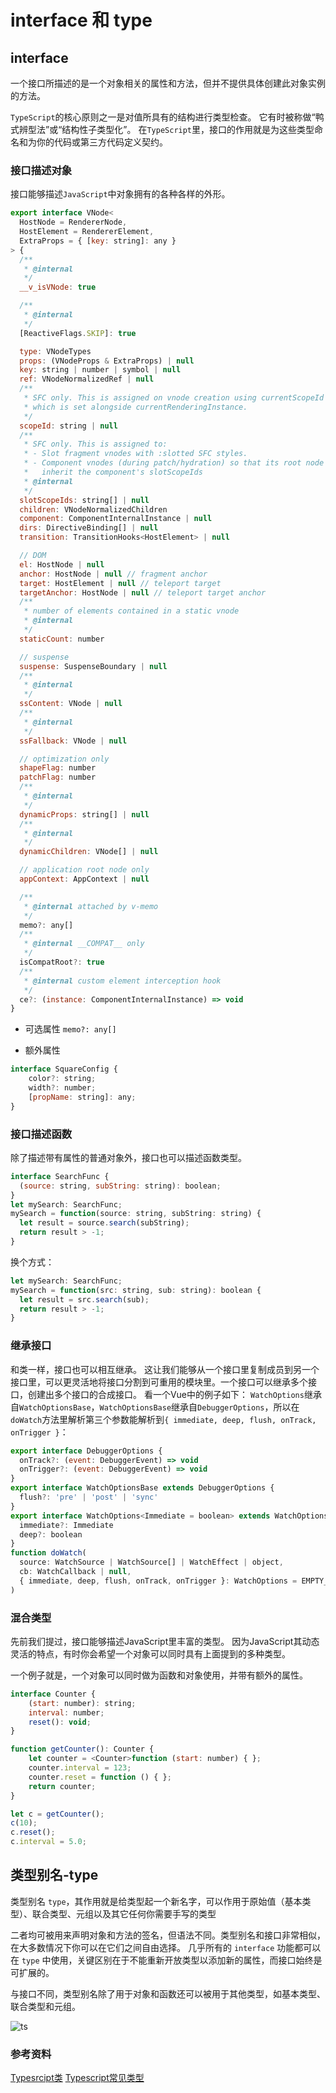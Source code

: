 # interface 和 type
## interface

一个接口所描述的是一个对象相关的属性和方法，但并不提供具体创建此对象实例的方法。

`TypeScript`的核心原则之一是对值所具有的结构进行类型检查。 它有时被称做“鸭式辨型法”或“结构性子类型化”。 在`TypeScript`里，接口的作用就是为这些类型命名和为你的代码或第三方代码定义契约。

### 接口描述对象
接口能够描述`JavaScript`中对象拥有的各种各样的外形。 
```js
export interface VNode<
  HostNode = RendererNode,
  HostElement = RendererElement,
  ExtraProps = { [key: string]: any }
> {
  /**
   * @internal
   */
  __v_isVNode: true

  /**
   * @internal
   */
  [ReactiveFlags.SKIP]: true

  type: VNodeTypes
  props: (VNodeProps & ExtraProps) | null
  key: string | number | symbol | null
  ref: VNodeNormalizedRef | null
  /**
   * SFC only. This is assigned on vnode creation using currentScopeId
   * which is set alongside currentRenderingInstance.
   */
  scopeId: string | null
  /**
   * SFC only. This is assigned to:
   * - Slot fragment vnodes with :slotted SFC styles.
   * - Component vnodes (during patch/hydration) so that its root node can
   *   inherit the component's slotScopeIds
   * @internal
   */
  slotScopeIds: string[] | null
  children: VNodeNormalizedChildren
  component: ComponentInternalInstance | null
  dirs: DirectiveBinding[] | null
  transition: TransitionHooks<HostElement> | null

  // DOM
  el: HostNode | null
  anchor: HostNode | null // fragment anchor
  target: HostElement | null // teleport target
  targetAnchor: HostNode | null // teleport target anchor
  /**
   * number of elements contained in a static vnode
   * @internal
   */
  staticCount: number

  // suspense
  suspense: SuspenseBoundary | null
  /**
   * @internal
   */
  ssContent: VNode | null
  /**
   * @internal
   */
  ssFallback: VNode | null

  // optimization only
  shapeFlag: number
  patchFlag: number
  /**
   * @internal
   */
  dynamicProps: string[] | null
  /**
   * @internal
   */
  dynamicChildren: VNode[] | null

  // application root node only
  appContext: AppContext | null

  /**
   * @internal attached by v-memo
   */
  memo?: any[]
  /**
   * @internal __COMPAT__ only
   */
  isCompatRoot?: true
  /**
   * @internal custom element interception hook
   */
  ce?: (instance: ComponentInternalInstance) => void
}
```

- 可选属性
`memo?: any[]`

- 额外属性
```js
interface SquareConfig {
    color?: string;
    width?: number;
    [propName: string]: any;
}
```

### 接口描述函数
除了描述带有属性的普通对象外，接口也可以描述函数类型。
```js
interface SearchFunc {
  (source: string, subString: string): boolean;
}
let mySearch: SearchFunc;
mySearch = function(source: string, subString: string) {
  let result = source.search(subString);
  return result > -1;
}
```
换个方式：
```js
let mySearch: SearchFunc;
mySearch = function(src: string, sub: string): boolean {
  let result = src.search(sub);
  return result > -1;
}
```

### 继承接口
和类一样，接口也可以相互继承。 这让我们能够从一个接口里复制成员到另一个接口里，可以更灵活地将接口分割到可重用的模块里。一个接口可以继承多个接口，创建出多个接口的合成接口。
看一个Vue中的例子如下：
`WatchOptions`继承自`WatchOptionsBase`，`WatchOptionsBase`继承自`DebuggerOptions`，所以在`doWatch`方法里解析第三个参数能解析到`{ immediate, deep, flush, onTrack, onTrigger }`：
```js
export interface DebuggerOptions {
  onTrack?: (event: DebuggerEvent) => void
  onTrigger?: (event: DebuggerEvent) => void
}
export interface WatchOptionsBase extends DebuggerOptions {
  flush?: 'pre' | 'post' | 'sync'
}
export interface WatchOptions<Immediate = boolean> extends WatchOptionsBase {
  immediate?: Immediate
  deep?: boolean
}
function doWatch(
  source: WatchSource | WatchSource[] | WatchEffect | object,
  cb: WatchCallback | null,
  { immediate, deep, flush, onTrack, onTrigger }: WatchOptions = EMPTY_OBJ
)
```

### 混合类型
先前我们提过，接口能够描述JavaScript里丰富的类型。 因为JavaScript其动态灵活的特点，有时你会希望一个对象可以同时具有上面提到的多种类型。

一个例子就是，一个对象可以同时做为函数和对象使用，并带有额外的属性。
```js
interface Counter {
    (start: number): string;
    interval: number;
    reset(): void;
}

function getCounter(): Counter {
    let counter = <Counter>function (start: number) { };
    counter.interval = 123;
    counter.reset = function () { };
    return counter;
}

let c = getCounter();
c(10);
c.reset();
c.interval = 5.0;
```

## 类型别名-type
类型别名 `type`，其作用就是给类型起一个新名字，可以作用于原始值（基本类型）、联合类型、元组以及其它任何你需要手写的类型

二者均可被用来声明对象和方法的签名，但语法不同。类型别名和接口非常相似，在大多数情况下你可以在它们之间自由选择。 几乎所有的 `interface` 功能都可以在 `type` 中使用，关键区别在于不能重新开放类型以添加新的属性，而接口始终是可扩展的。

与接口不同，类型别名除了用于对象和函数还可以被用于其他类型，如基本类型、联合类型和元组。

![ts](./assets/ts1.png)

### 参考资料
[Typesrcipt类](https://www.tslang.cn/docs/handbook/interfaces.html)
[Typescript常见类型](https://www.typescriptlang.org/zh/docs/handbook/2/everyday-types.html)